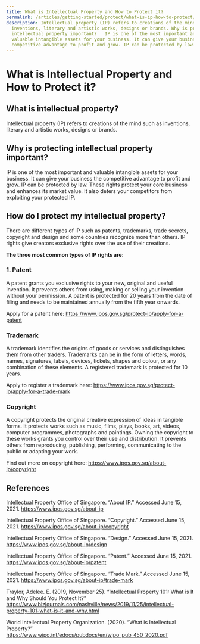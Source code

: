 ```yaml
---
title: What is Intellectual Property and How to Protect it?
permalink: /articles/getting-started/protect/what-is-ip-how-to-protect/
description: Intellectual property (IP) refers to creations of the mind such as
  inventions, literary and artistic works, designs or brands. Why is protecting
  intellectual property important?   IP is one of the most important and
  valuable intangible assets for your business. It can give your business the
  competitive advantage to profit and grow. IP can be protected by law.
---
```

# What is Intellectual Property and How to Protect it? 

 

 

## What is intellectual property? 

Intellectual property (IP) refers to creations of the mind such as inventions, literary and artistic works, designs or brands. 

 

## Why is protecting intellectual property important? 

IP is one of the most important and valuable intangible assets for your business. It can give your business the competitive advantage to profit and grow. IP can be protected by law. These rights protect your core business and enhances its market value. It also deters your competitors from exploiting your protected IP. 

 

## How do I protect my intellectual property? 

There are different types of IP such as patents, trademarks, trade secrets, copyright and design and some countries recognize more than others. IP rights give creators exclusive rights over the use of their creations.  

 

**The three most common types of IP rights are:**

 

### 1. Patent 

A patent grants you exclusive rights to your new, original and useful invention. It prevents others from using, making or selling your invention without your permission. A patent is protected for 20 years from the date of filing and needs to be maintained annually from the fifth year onwards. 

 

Apply for a patent here: <https://www.ipos.gov.sg/protect-ip/apply-for-a-patent>

 

### Trademark  

A trademark identifies the origins of goods or services and distinguishes them from other traders. Trademarks can be in the form of letters, words, names, signatures, labels, devices, tickets, shapes and colour, or any combination of these elements. A registered trademark is protected for 10 years. 

 

Apply to register a trademark here: <https://www.ipos.gov.sg/protect-ip/apply-for-a-trade-mark>

 

### Copyright 

A copyright protects the original creative expression of ideas in tangible forms. It protects works such as music, films, plays, books, art, videos, computer programmes, photographs and paintings. Owning the copyright to these works grants you control over their use and distribution. It prevents others from reproducing, publishing, performing, communicating to the public or adapting your work. 

 

Find out more on copyright here: <https://www.ipos.gov.sg/about-ip/copyright>


## References 

 

Intellectual Property Office of Singapore. “About IP.” Accessed June 15, 2021. <https://www.ipos.gov.sg/about-ip>  

 

Intellectual Property Office of Singapore. “Copyright.” Accessed June 15, 2021. <https://www.ipos.gov.sg/about-ip/copyright>  

 

Intellectual Property Office of Singapore. “Design.” Accessed June 15, 2021. <https://www.ipos.gov.sg/about-ip/design>  

 

Intellectual Property Office of Singapore. “Patent.” Accessed June 15, 2021. <https://www.ipos.gov.sg/about-ip/patent>  

 

Intellectual Property Office of Singapore. “Trade Mark.” Accessed June 15, 2021. <https://www.ipos.gov.sg/about-ip/trade-mark>

 

Traylor, Adelee. E. (2019, November 25). “Intellectual Property 101: What is It and Why Should You Protect It?” <https://www.bizjournals.com/nashville/news/2019/11/25/intellectual-property-101-what-is-it-and-why.html>

 

World Intellectual Property Organization. (2020). “What is Intellectual Property?” <https://www.wipo.int/edocs/pubdocs/en/wipo_pub_450_2020.pdf>